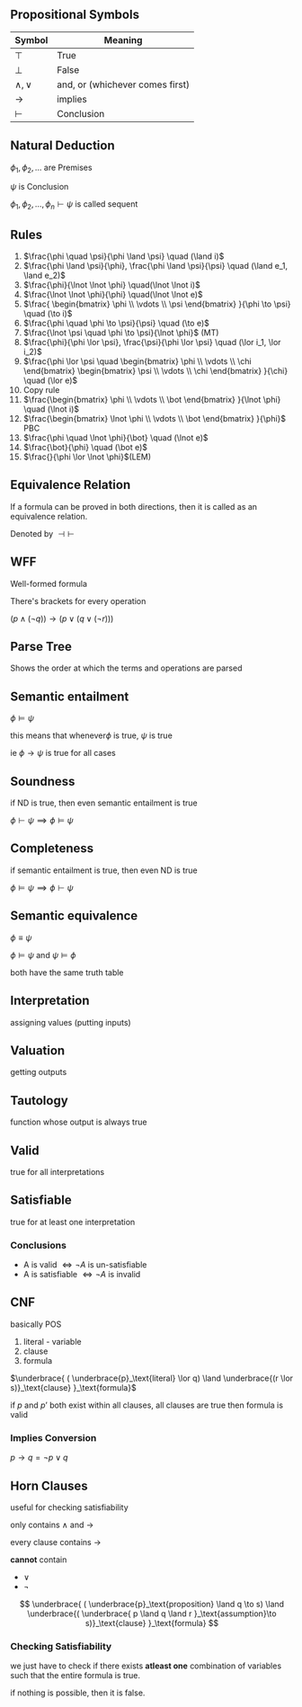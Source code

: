## Propositional Symbols

| Symbol        | Meaning                         |
| ------------- | ------------------------------- |
| $\top$        | True                            |
| $\bot$        | False                           |
| $\land, \lor$ | and, or (whichever comes first) |
| $\to$         | implies                         |
| $\vdash$      | Conclusion                      |

## Natural Deduction

$\phi_1, \phi_2, \dots$ are Premises

$\psi$ is Conclusion

$\phi_1, \phi_2, \dots, \phi_n \vdash\psi$ is called sequent

## Rules

1. $\frac{\phi \quad \psi}{\phi \land \psi} \quad (\land i)$
2. $\frac{\phi \land \psi}{\phi}, \frac{\phi \land \psi}{\psi} \quad (\land e_1, \land e_2)$
3. $\frac{\phi}{\lnot \lnot \phi} \quad(\lnot \lnot i)$
4. $\frac{\lnot \lnot \phi}{\phi} \quad(\lnot \lnot e)$
5. $\frac{ 
   \begin{bmatrix} \phi \\
\vdots \\
\psi
   \end{bmatrix}
   }{\phi \to \psi} \quad (\to i)$
6. $\frac{\phi \quad \phi \to \psi}{\psi} \quad (\to e)$
7. $\frac{\lnot \psi \quad \phi \to \psi}{\lnot \phi}$ (MT)
8. $\frac{\phi}{\phi \lor \psi}, \frac{\psi}{\phi \lor \psi} \quad (\lor i_1, \lor i_2)$
9. $\frac{\phi \lor \psi \quad 
   \begin{bmatrix}
   \phi \\
\vdots \\
\chi
   \end{bmatrix}
   \begin{bmatrix}
   \psi \\
\vdots \\
\chi
   \end{bmatrix}
   }{\chi} \quad (\lor e)$
10. Copy rule
11. $\frac{\begin{bmatrix}
    \phi \\
\vdots \\
\bot
    \end{bmatrix}
    }{\lnot \phi} \quad (\lnot i)$
12. $\frac{\begin{bmatrix}
    \lnot \phi \\
\vdots \\
\bot
    \end{bmatrix}
    }{\phi}$ PBC
13. $\frac{\phi \quad \lnot \phi}{\bot} \quad (\lnot e)$
14. $\frac{\bot}{\phi} \quad (\bot e)$
15. $\frac{}{\phi \lor \lnot \phi}$(LEM)

## Equivalence Relation

If a formula can be proved in both directions, then it is called as an equivalence relation.

Denoted by $\dashv \vdash$

## WFF

Well-formed formula

There's brackets for every operation

$(p \land (\lnot q)) \to (p \lor (q \lor (\lnot r) ))$

## Parse Tree

Shows the order at which the terms and operations are parsed

## Semantic entailment

$\phi \models \psi$

this means that whenever$\phi$ is true, $\psi$ is true

ie $\phi \to \psi$ is true for all cases

## Soundness

if ND is true, then even semantic entailment is true

$\phi \vdash \psi \implies \phi \models \psi$

## Completeness

if semantic entailment is true, then even ND is true

$\phi \models \psi \implies \phi \vdash \psi$

## Semantic equivalence

$\phi \equiv \psi$

$\phi \models \psi$ and $\psi \models \phi$

both have the same truth table

## Interpretation

assigning values (putting inputs)

## Valuation

getting outputs

## Tautology

function whose output is always true

## Valid

true for all interpretations

## Satisfiable

true for at least one interpretation

### Conclusions

- A is valid $\iff \lnot A$ is un-satisfiable
- A is satisfiable $\iff \lnot A$ is invalid

## CNF

basically POS

1. literal - variable
2. clause
3. formula

$\underbrace{ ( \underbrace{p}_\text{literal} \lor q) \land \underbrace{(r \lor s)}_\text{clause}  }_\text{formula}$

if $p$ and $p’$ both exist within all clauses, all clauses are true
then formula is valid

### Implies Conversion

$p \to q = \lnot p \lor q$

## Horn Clauses

useful for checking satisfiability

only contains $\land$ and $\to$

every clause contains $\to$

**cannot** contain

- $\lor$
- $\lnot$

$$
\underbrace{
( \underbrace{p}_\text{proposition} \land q \to s) 
\land 
\underbrace{(
\underbrace{ p \land q \land r }_\text{assumption}\to s)}_\text{clause}
}_\text{formula}
$$

### Checking Satisfiability

we just have to check if there exists **atleast one** combination of variables such that the entire formula is true.

if nothing is possible, then it is false.
